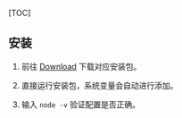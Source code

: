 [TOC]

## 安装

1. 前往 [Download](https://nodejs.org/en/download/) 下载对应安装包。

2. 直接运行安装包，系统变量会自动进行添加。

3. 输入 `node -v` 验证配置是否正确。


